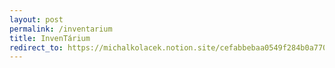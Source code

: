 ```yaml
---
layout: post
permalink: /inventarium
title: InvenTárium
redirect_to: https://michalkolacek.notion.site/cefabbebaa0549f284b0a77026c7475f
---
```

